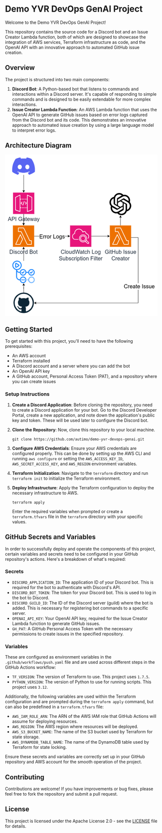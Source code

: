 # Demo YVR DevOps GenAI Project

Welcome to the Demo YVR DevOps GenAI Project!

This repository contains the source code for a Discord bot and an Issue Creator Lambda function, both of which are designed to showcase the integration of AWS services, Terraform infrastructure as code, and the OpenAI API with an innovative approach to automated GitHub issue creation.

## Overview

The project is structured into two main components:

1. **Discord Bot**: A Python-based bot that listens to commands and interactions within a Discord server. It's capable of responding to simple commands and is designed to be easily extendable for more complex interactions.
2. **Issue Creator Lambda Function**: An AWS Lambda function that uses the OpenAI API to generate GitHub issues based on error logs captured from the Discord bot and its code. This demonstrates an innovative approach to automated issue creation by using a large language model to interpret error logs.

## Architecture Diagram

<p align="center">
  <img src="./images/architecture.png" alt="architecture">
</p>

## Getting Started

To get started with this project, you'll need to have the following prerequisites:

- An AWS account
- Terraform installed
- A Discord account and a server where you can add the bot
- An OpenAI API key
- A GitHub account, Personal Access Token (PAT), and a repository where you can create issues

### Setup Instructions

1. **Create a Discord Application**: Before cloning the repository, you need to create a Discord application for your bot. Go to the Discord Developer Portal, create a new application, and note down the application's public key and token. These will be used later to configure the Discord bot.
2. **Clone the Repository**: Now, clone this repository to your local machine.

   ```shell
   git clone https://github.com/autimo/demo-yvr-devops-genai.git
   ```

3. **Configure AWS Credentials**: Ensure your AWS credentials are configured properly. This can be done by setting up the AWS CLI and running `aws configure` or setting the `AWS_ACCESS_KEY_ID`, `AWS_SECRET_ACCESS_KEY`, and `AWS_REGION` environment variables.
4. **Terraform Initialization**: Navigate to the `terraform` directory and run `terraform init` to initialize the Terraform environment.
5. **Deploy Infrastructure**: Apply the Terraform configuration to deploy the necessary infrastructure to AWS.

   ```shell
   terraform apply
   ```

   Enter the required variables when prompted or create a `terraform.tfvars` file in the `terraform` directory with your specific values.

## GitHub Secrets and Variables

In order to successfully deploy and operate the components of this project, certain variables and secrets need to be configured in your GitHub repository's actions. Here's a breakdown of what's required:

### Secrets

- `DISCORD_APPLICATION_ID`: The application ID of your Discord bot. This is required for the bot to authenticate with Discord's API.
- `DISCORD_BOT_TOKEN`: The token for your Discord bot. This is used to log in the bot to Discord.
- `DISCORD_GUILD_ID`: The ID of the Discord server (guild) where the bot is added. This is necessary for registering bot commands to a specific server.
- `OPENAI_API_KEY`: Your OpenAI API key, required for the Issue Creator Lambda function to generate GitHub issues.
- `GH_PAT`: A GitHub Personal Access Token with the necessary permissions to create issues in the specified repository.

### Variables

These are configured as environment variables in the `.github/workflows/push.yaml` file and are used across different steps in the GitHub Actions workflow:

- `TF_VERSION`: The version of Terraform to use. This project uses `1.7.5`.
- `PYTHON_VERSION`: The version of Python to use for running scripts. This project uses `3.12`.

Additionally, the following variables are used within the Terraform configuration and are prompted during the `terraform apply` command, but can also be predefined in a `terraform.tfvars` file:

- `AWS_IAM_ROLE_ARN`: The ARN of the AWS IAM role that GitHub Actions will assume for deploying resources.
- `AWS_REGION`: The AWS region where resources will be deployed.
- `AWS_S3_BUCKET_NAME`: The name of the S3 bucket used by Terraform for state storage.
- `AWS_DYNAMODB_TABLE_NAME`: The name of the DynamoDB table used by Terraform for state locking.

Ensure these secrets and variables are correctly set up in your GitHub repository and AWS account for the smooth operation of the project.

## Contributing

Contributions are welcome! If you have improvements or bug fixes, please feel free to fork the repository and submit a pull request.

## License

This project is licensed under the Apache License 2.0 - see the [LICENSE](LICENSE) file for details.
